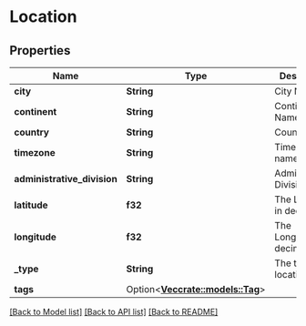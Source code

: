 # Location

## Properties

Name | Type | Description | Notes
------------ | ------------- | ------------- | -------------
**city** | **String** | City Name | 
**continent** | **String** | Continent Name | 
**country** | **String** | Country name | 
**timezone** | **String** | Timezone name | 
**administrative_division** | **String** | Administrative Division | 
**latitude** | **f32** | The Latitude in decimal | 
**longitude** | **f32** | The Longitude in decimal | 
**_type** | **String** | The type of location | 
**tags** | Option<[**Vec<crate::models::Tag>**](Tag.md)> |  | [optional]

[[Back to Model list]](../README.md#documentation-for-models) [[Back to API list]](../README.md#documentation-for-api-endpoints) [[Back to README]](../README.md)


